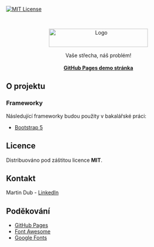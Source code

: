 [![MIT License][license-shield]][license-url]

<!-- PROJECT LOGO -->
<br />
<p align="center">
  <a><img src="https://github.com/MarvelousMartin/jirfa/blob/master/assets/images/logoJPG.jpg?raw=true" alt="Logo" width="270" height="50"></a>
  <p align="center">
    Vaše střecha, náš problém!
    <br>
    <br>
    <a href="https://marvelousmartin.github.io/thesis-deploy"><strong>GitHub Pages demo stránka</strong></a><br>
  </p>
</p>


## O projektu


### Frameworky

Následující frameworky budou použity v bakalářské práci:
* [Bootstrap 5](https://getbootstrap.com)

## Licence

Distribuováno pod záštitou licence **MIT**.


## Kontakt

Martin Dub - [LinkedIn](https://www.linkedin.com/in/martin-dub/)


<!-- ACKNOWLEDGEMENTS -->
## Poděkování
* [GitHub Pages](https://pages.github.com)
* [Font Awesome](https://fontawesome.com)
* [Google Fonts](https://fonts.google.com)



<!-- MARKDOWN LINKS & IMAGES -->
[license-shield]: https://img.shields.io/github/license/othneildrew/Best-README-Template.svg?style=for-the-badge
[license-url]: https://github.com/othneildrew/Best-README-Template/blob/master/LICENSE.txt
